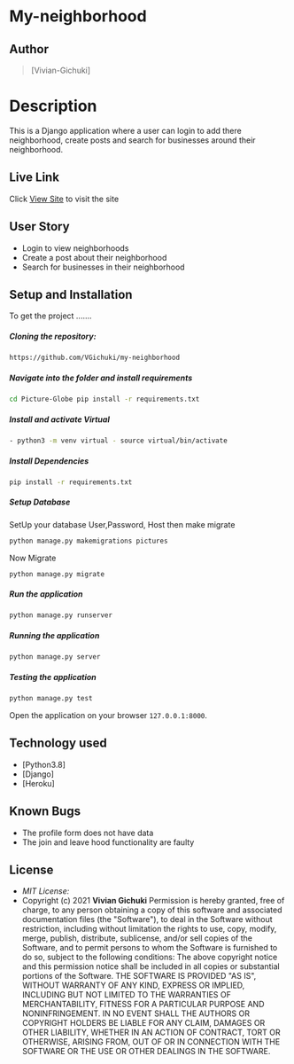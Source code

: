 # My-neighborhood
## Author 
>[Vivian-Gichuki]
# Description 
This is a Django application where a user can login to add there neighborhood, create posts and search for businesses around their neighborhood.
##  Live Link 
 Click [View Site]()  to visit the site
## User Story 
* Login to view neighborhoods
* Create a post about their neighborhood
* Search for businesses in their neighborhood
## Setup and Installation 
To get the project .......
##### Cloning the repository: 
 ```bash
https://github.com/VGichuki/my-neighborhood
```
##### Navigate into the folder and install requirements 
 ```bash
cd Picture-Globe pip install -r requirements.txt
```
##### Install and activate Virtual 
 ```bash
- python3 -m venv virtual - source virtual/bin/activate
```
##### Install Dependencies 
 ```bash
 pip install -r requirements.txt
```
##### Setup Database 
  SetUp your database User,Password, Host then make migrate
 ```bash
python manage.py makemigrations pictures
 ```
 Now Migrate
 ```bash
 python manage.py migrate
```
##### Run the application 
 ```bash
 python manage.py runserver
```
##### Running the application 
 ```bash
 python manage.py server
```
##### Testing the application 
 ```bash
 python manage.py test
```
Open the application on your browser `127.0.0.1:8000`.
## Technology used 
* [Python3.8]
* [Django]
* [Heroku]
## Known Bugs
* The profile form does not have data
* The join and leave hood functionality are faulty
## License
* *MIT License:*
* Copyright (c) 2021 **Vivian Gichuki**
Permission is hereby granted, free of charge, to any person obtaining a copy of this software and associated documentation files (the "Software"), to deal in the Software without restriction, including without limitation the rights to use, copy, modify, merge, publish, distribute, sublicense, and/or sell copies of the Software, and to permit persons to whom the Software is furnished to do so, subject to the following conditions:
The above copyright notice and this permission notice shall be included in all copies or substantial portions of the Software.
THE SOFTWARE IS PROVIDED "AS IS", WITHOUT WARRANTY OF ANY KIND, EXPRESS OR IMPLIED, INCLUDING BUT NOT LIMITED TO THE WARRANTIES OF MERCHANTABILITY, FITNESS FOR A PARTICULAR PURPOSE AND NONINFRINGEMENT. IN NO EVENT SHALL THE AUTHORS OR COPYRIGHT HOLDERS BE LIABLE FOR ANY CLAIM, DAMAGES OR OTHER LIABILITY, WHETHER IN AN ACTION OF CONTRACT, TORT OR OTHERWISE, ARISING FROM, OUT OF OR IN CONNECTION WITH THE SOFTWARE OR THE USE OR OTHER DEALINGS IN THE SOFTWARE.